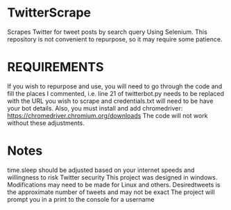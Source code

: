 # TwitterScrape
Scrapes Twitter for tweet posts by search query Using Selenium. This repository is not convenient to repurpose, so it may require some patience.

# REQUIREMENTS
If you wish to repurpose and use, you will need to go through the code and fill the places I commented, i.e. line 21 of twitterbot.py needs to be replaced with the URL you wish to scrape and credentials.txt will need to be have your bot details.
Also, you must install and add chromedriver: https://chromedriver.chromium.org/downloads
The code will not work without these adjustments.

# Notes
time.sleep should be adjusted based on your internet speeds and willingness to risk Twitter security
This project was designed in windows. Modifications may need to be made for Linux and others. 
Desiredtweets is the approximate number of tweets and may not be exact
The project will prompt you in a print to the console for a username
